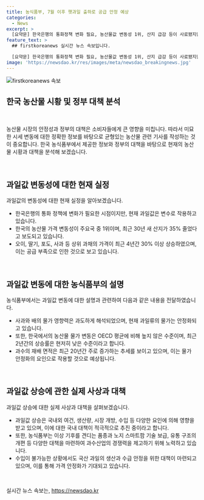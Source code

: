 ```yaml
---
title: 농식품부, 7월 이후 햇과일 출하로 공급 안정 예상
categories:
  - News
excerpt: >
  [요약문] 한국은행의 통화정책 변화 필요, 농산물값 변동성 1위, 산지 급감 등이 사료됐지만, 농식품부는 이를 반박하며 과일 생산 전망이 양호하고 도매가격은 안정화 중임을 설명했다. 가격 변동 등의 문제는 사실이 아니며, 정책에 대한 오해를 막기 위해 균형잡힌 전문가 인터뷰와 정확한 사실 확인이 필요하다.
feature_text: >
  ## firstkoreanews 실시간 뉴스 속보입니다.

  [요약문] 한국은행의 통화정책 변화 필요, 농산물값 변동성 1위, 산지 급감 등이 사료됐지만, 농식품부는 이를 반박하며 과일 생산 전망이 양호하고 도매가격은 안정화 중임을 설명했다. 가격 변동 등의 문제는 사실이 아니며, 정책에 대한 오해를 막기 위해 균형잡힌 전문가 인터뷰와 정확한 사실 확인이 필요하다.
image: 'https://newsdao.kr/res/images/meta/newsdao_breakingnews.jpg'
---
```


<p><img src="https://newsdao.kr/res/images/meta/newsdao_breakingnews.jpg" alt="firstkoreanews 속보" /></p>

<h2 data-ke-size="size26">한국 농산물 시황 및 정부 대책 분석</h2>

<p data-ke-size="size16">&nbsp;</p>

<p>농산물 시장의 안정성과 정부의 대책은 소비자들에게 큰 영향을 미칩니다. 따라서 미묘한 시세 변동에 대한 정확한 정보를 바탕으로 균형있는 농산물 관련 기사를 작성하는 것이 중요합니다. 한국 농식품부에서 제공한 정보와 정부의 대책을 바탕으로 현재의 농산물 시황과 대책을 분석해 보겠습니다.</p>

<p data-ke-size="size16">&nbsp;</p>

<h2 data-ke-size="size26">과일값 변동성에 대한 현재 실정</h2>

<p data-ke-size="size16">과일값의 변동성에 대한 현재 실정을 알아보겠습니다.</p>

<ul>
<li>한국은행의 통화 정책에 변화가 필요한 시점이지만, 현재 과일값은 변수로 작용하고 있습니다.</li>
<li>한국의 농산물 가격 변동성이 주요국 중 1위이며, 최근 30년 새 산지가 35% 줄었다고 보도되고 있습니다.</li>
<li>오이, 딸기, 포도, 사과 등 상위 과채의 가격이 최근 4년간 30% 이상 상승하였으며, 이는 공급 부족으로 인한 것으로 보고 있습니다.</li>
</ul>

<p data-ke-size="size16">&nbsp;</p>

<h2 data-ke-size="size26">과일값 변동에 대한 농식품부의 설명</h2>

<p data-ke-size="size16">농식품부에서는 과일값 변동에 대한 설명과 관련하여 다음과 같은 내용을 전달하였습니다.</p>

<ul>
<li>사과와 배의 물가 영향력은 과도하게 해석되었으며, 현재 과일류의 물가는 안정화되고 있습니다.</li>
<li>또한, 한국에서의 농산물 물가 변동은 OECD 평균에 비해 높지 않은 수준이며, 최근 2년간의 상승률은 현저히 낮은 수준이라고 합니다.</li>
<li>과수의 재배 면적은 최근 20년간 주로 증가하는 추세를 보이고 있으며, 이는 물가 안정화의 요인으로 작용할 것으로 예상됩니다.</li>
</ul>

<p data-ke-size="size16">&nbsp;</p>

<h2 data-ke-size="size26">과일값 상승에 관한 실제 사상과 대책</h2>

<p data-ke-size="size16">과일값 상승에 대한 실제 사상과 대책을 살펴보겠습니다.</p>

<ul>
<li>과일값 상승은 국내외 여건, 생산량, 시장 개방, 수입 등 다양한 요인에 의해 영향을 받고 있으며, 이에 대한 국내 대책이 적극적으로 추진 중이라고 합니다.</li>
<li>또한, 농식품부는 이상 기후를 견디는 품종과 노지 스마트팜 기술 보급, 유통 구조의 개편 등 다양한 대책을 마련하여 과수산업의 경쟁력을 제고하기 위해 노력하고 있습니다.</li>
<li>수입이 불가능한 상황에서도 국산 과일의 생산과 수급 안정을 위한 대책이 마련되고 있으며, 이를 통해 가격 안정화가 기대되고 있습니다.</li>
</ul>

<p data-ke-size="size16">&nbsp;</p>

실시간 뉴스 속보는, <a href="https://newsdao.kr" rel="dofollow">https://newsdao.kr</a>


